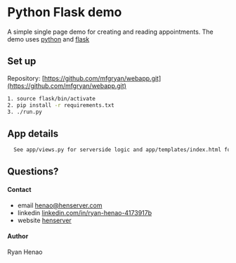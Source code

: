 # Python Flask demo

A simple single page demo for creating and reading appointments.
The demo uses [python](https://docs.python.org/3/) and [flask](http://flask.pocoo.org/)

## Set up

Repository: [https://github.com/mfgryan/webapp.git](https://github.com/mfgryan/webapp.git)
```sh
1. source flask/bin/activate
2. pip install -r requirements.txt
3. ./run.py
```

## App details

```sh
  See app/views.py for serverside logic and app/templates/index.html for index page.
```

## Questions?

  #### Contact
  - email [henao@henserver.com](http://www.henserver.com)
  - linkedin [linkedin.com/in/ryan-henao-4173917b](https://www.linkedin.com/in/ryan-henao-4173917b/)
  - website [henserver](http://www.henserver.com)

  #### Author
  Ryan Henao
